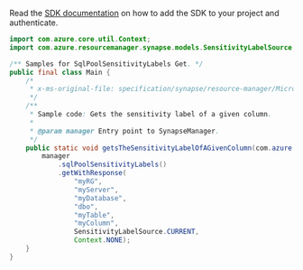 Read the [SDK documentation](https://github.com/Azure/azure-sdk-for-java/blob/azure-resourcemanager-synapse_1.0.0-beta.3/sdk/synapse/azure-resourcemanager-synapse/README.md) on how to add the SDK to your project and authenticate.

```java
import com.azure.core.util.Context;
import com.azure.resourcemanager.synapse.models.SensitivityLabelSource;

/** Samples for SqlPoolSensitivityLabels Get. */
public final class Main {
    /*
     * x-ms-original-file: specification/synapse/resource-manager/Microsoft.Synapse/stable/2021-06-01/examples/GetSqlPoolColumnSensitivityLabelGet.json
     */
    /**
     * Sample code: Gets the sensitivity label of a given column.
     *
     * @param manager Entry point to SynapseManager.
     */
    public static void getsTheSensitivityLabelOfAGivenColumn(com.azure.resourcemanager.synapse.SynapseManager manager) {
        manager
            .sqlPoolSensitivityLabels()
            .getWithResponse(
                "myRG",
                "myServer",
                "myDatabase",
                "dbo",
                "myTable",
                "myColumn",
                SensitivityLabelSource.CURRENT,
                Context.NONE);
    }
}
```
